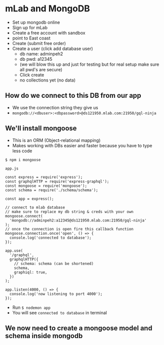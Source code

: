 # mLab and MongoDB
* Set up mongodb online
* Sign up for mLab
* Create a free account with sandbox
* point to East coast
* Create (submit free order)
* Create a user (click add database user)
    - db name: adminpeh2
    - db pwd: a12345
    - (we will blow this up and just for testing but for real setup make sure all pwd's are secure)
    - Click create
    - no collections yet (no data)

## How do we connect to this DB from our app
* We use the connection string they give us
* `mongodb://<dbuser>:<dbpassword>@ds121950.mlab.com:21950/gql-ninja`

## We'll install mongoose
* This is an ORM (Object-relational mapping)
* Makes working with DBs easier and faster because you have to type less code

`$ npm i mongoose`

`app.js`

```
const express = require('express');
const graphqlHTTP = require('express-graphql');
const mongoose = require('mongoose');
const schema = require('./schema/schema');

const app = express();

// connect to mlab database
// make sure to replace my db string & creds with your own
mongoose.connect(
  'mongodb://adminpeh2:a12345@ds121950.mlab.com:21950/gql-ninja'
);
// once the connection is open fire this callback function
mongoose.connection.once('open', () => {
  console.log('connected to database');
});

app.use(
  '/graphql',
  graphqlHTTP({
    // schema: schema (can be shortened)
    schema,
    graphiql: true,
  })
);

app.listen(4000, () => {
  console.log('now listening to port 4000');
});
```

* Run `$ nodemon app`
* You will see `connected to database` in terminal

## We now need to create a mongoose model and schema inside mongodb





